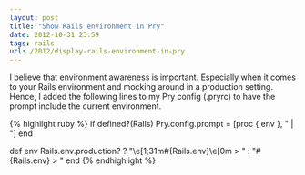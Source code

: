 ```yaml
---
layout: post
title: "Show Rails environment in Pry"
date: 2012-10-31 23:59
tags: rails
url: /2012/display-rails-environment-in-pry
---
```


I believe that environment awareness is important. Especially when it comes to
your Rails environment and mocking around in a production setting. Hence, I
added the following lines to my Pry config (.pryrc) to have the prompt include the
current environment.

<!-- more -->

{% highlight ruby %}
if defined?(Rails)
  Pry.config.prompt = [proc { env }, "     | "]
end

def env
  Rails.env.production? ? "\e[1;31m#{Rails.env}\e[0m > " : "#{Rails.env} > "
end
{% endhighlight %}
